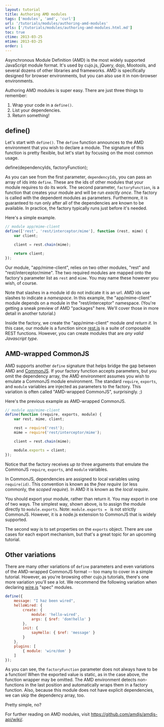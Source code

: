 ```yaml
---
layout: tutorial
title: Authoring AMD modules
tags: ['modules', 'amd', 'curl']
url: '/tutorials/modules/authoring-amd-modules'
urls: ['/tutorials/modules/authoring-amd-modules.html.md']
toc: true
ctime: 2013-03-25
mtime: 2013-03-25
order: 1
---
```


Asynchronous Module Definition (AMD) is the most widely supported JavaScript module format.  It's used by cujo.js, jQuery, dojo, Mootools, and several dozens of other libraries and frameworks.  AMD is specifically designed for browser environments, but you can also use it in non-browser environments.  

Authoring AMD modules is super easy.  There are just three things to remember:

1. Wrap your code in a `define()`.
2. List your dependencies.
3. Return something!

## define()

Let's start with `define()`.  The `define` function announces to the AMD environment that you wish to declare a module.  The signature of this function is pretty flexible, but let's start by focusing on the most common usage.

  define(dependencyIds, factoryFunction);

As you can see from the first parameter, `dependencyIds`, you can pass an array of ids into `define`.  These are the ids of other modules that your module requires to do its work.  The second parameter, `factoryFunction`, is a function that creates your module and will be run *exactly once*.  The factory is called with the dependent modules as parameters.  Furthermore, it is guaranteed to run only after all of the dependencies are known to be available.  In practice, the factory typically runs just before it's needed.

Here's a simple example.  

```js
// module app/mime-client
define(['rest', 'rest/interceptor/mime'], function (rest, mime) {
	var client;

	client = rest.chain(mime);

	return client;
});
```

Our module, "app/mime-client", relies on two other modules, "rest" and "rest/interceptor/mime".  The two required modules are mapped onto the factory's parameter list as `rest` and `mime`.  You may name these however you wish, of course.  

Note that slashes in a module id do not indicate it is an url.  AMD ids use slashes to indicate a *namespace*.  In this example, the "app/mime-client" module depends on a module in the "rest/interceptor" namespace.  (You're getting a sneak preview of AMD "packages" here.  We'll cover those in more detail in another tutorial.)  

Inside the factory, we create the "app/mime-client" module *and return it*.  In this case, our module is a function since [rest.js](//github.com/cujojs/rest) is a suite of composable REST functions.  However, you can create modules that are *any valid Javascript type*.

## AMD-wrapped CommonJS

AMD supports another `define` signature that helps bridge the gap between AMD and [CommonJS](./authoring-cjs-modules.html.md).  If your factory function accepts parameters, but you omit the dependency array, the AMD environment assumes you wish to emulate a CommonJS module environment.  The standard `require`, `exports`, and `module` variables are injected as parameters to the factory.  This variation is often called "AMD-wrapped CommonJS", surprisingly. ;)

Here's the previous example as AMD-wrapped CommonJS.

```js
// module app/mime-client
define(function (require, exports, module) {
	var rest, mime, client;

	rest = require('rest');
	mime = require('rest/interceptor/mime');

	client = rest.chain(mime);

	module.exports = client;
});
```

Notice that the factory receives *up to* three arguments that emulate the CommonJS `require`, `exports`, and `module` variables.  

In CommonJS, dependencies are assigned to local variables using `require(id)`.  This convention is known as the *free require* (or less commonly, the *scoped require*). In AMD it is known as the *local require*.

You should export your module, rather than return it.  You may export in one of two ways.  The simplest way, shown above, is to assign the module directly to `module.exports`. Note: `module.exports = ` is not strictly CommonJS.  However, it is a node.js extension to CommonJS that is widely supported.  

The second way is to set properties on the `exports` object.  There are use cases for each export mechanism, but that's a great topic for an upcoming tutorial.  

## Other variations

There are many other variations of `define` parameters and even variations of the AMD-wrapped CommonJS format -- too many to cover in a simple tutorial.  However, as you're browsing other cujo.js tutorials, there's one more variation you'll see a lot.  We recommend the following variation when declaring [wire.js](//github.com/cujojs/wire) "spec" modules.  

```js
define({
    message: "I haz been wired",
    helloWired: {
        create: {
            module: 'hello-wired',
            args: { $ref: 'dom!hello' }
        },
        init: {
            sayHello: { $ref: 'message' }
        }
    },
    plugins: [
        { module: 'wire/dom' }
    ]
});
```

As you can see, the `factoryFunction` parameter does not always have to be a function!  When the exported value is static, as in the case above, the function wrapper may be omitted.  The AMD environment detects non-functions in the last position and automatically wraps them in a factory function.    Also, because this module does not have explicit dependencies, we can skip the dependency array, too.  

Pretty simple, no?

For further reading on AMD modules, visit https://github.com/amdjs/amdjs-api/wiki/.
